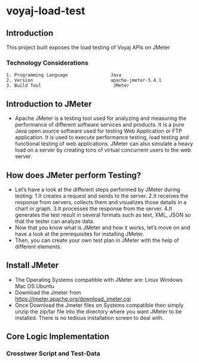 # voyaj-load-test

## Introduction

This project built exposes the load testing of Voyaj APIs on JMeter

### Technology Considerations
    1. Programming Language                Java
    2. Version                             apache-jmeter-5.4.1
    3. Build Tool                           JMeter
    
## Introduction to JMeter
 - Apache JMeter is a testing tool used for analyzing and measuring the performance of different software services and products. It is a pure Java open source software used for testing Web Application or FTP application.
It is used to execute performance testing, load testing and functional testing of web applications. JMeter can also simulate a heavy load on a server by creating tons of virtual concurrent users to the web server.

## How does JMeter perform Testing?
 - Let’s have a look at the different steps performed by JMeter during testing:
	1.It creates a request and sends to the server.
	2.It receives the response from servers, collects them and visualizes those details in a chart or graph.
	3.It processes the response from the server.
	4.It generates the test result in several formats such as text, XML, JSON so that the tester can analyze data.
 - Now that you know what is JMeter and how it works, let’s move on and have a look at the prerequisites for installing JMeter.
 - Then, you can create your own test plan in JMeter with the help of different elements.

## Install JMeter
 - The Operating Systems compatible with JMeter are:
	Linux
	Windows
	Mac OS
	Ubuntu
 - Download the Jmeter from https://jmeter.apache.org/download_jmeter.cgi
 - Once Download the Jmeter files on Systems compatible then simply unzip the zip/tar file into the directory where you want JMeter to be installed. There is no tedious installation screen to deal with.

## Core Logic Implementation
### Crosstwer Script and Test-Data

